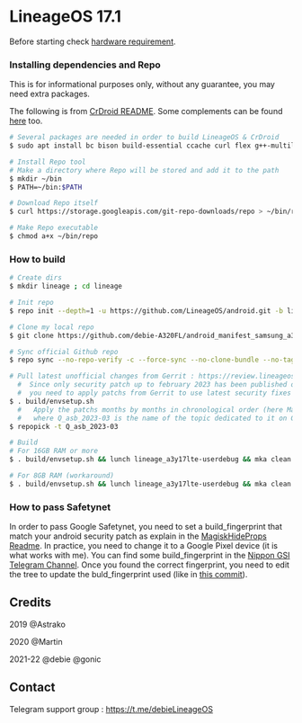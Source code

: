 # LineageOS 17.1

Before starting check [hardware requirement](https://source.android.com/setup/build/requirements).

### Installing dependencies and Repo
This is for informational purposes only, without any guarantee, you may need extra packages.

The following is from [CrDroid README](https://github.com/crdroidandroid/android).
Some complements can be found [here](https://source.android.com/setup/build/initializing) too.

```bash
# Several packages are needed in order to build LineageOS & CrDroid
$ sudo apt install bc bison build-essential ccache curl flex g++-multilib gcc-multilib git gnupg gperf imagemagick lib32ncurses5-dev lib32readline-dev lib32z1-dev liblz4-tool libncurses5 libncurses5-dev libsdl1.2-dev libssl-dev libwxgtk3.0-gtk3-dev libxml2 libxml2-utils lzop pngcrush rsync schedtool squashfs-tools xsltproc zip zlib1g-dev

# Install Repo tool
# Make a directory where Repo will be stored and add it to the path
$ mkdir ~/bin
$ PATH=~/bin:$PATH

# Download Repo itself
$ curl https://storage.googleapis.com/git-repo-downloads/repo > ~/bin/repo

# Make Repo executable
$ chmod a+x ~/bin/repo
```

### How to build ###

```bash
# Create dirs
$ mkdir lineage ; cd lineage

# Init repo
$ repo init --depth=1 -u https://github.com/LineageOS/android.git -b lineage-17.1

# Clone my local repo
$ git clone https://github.com/debie-A320FL/android_manifest_samsung_a3y17lte.git -b lineage .repo/local_manifests

# Sync official Github repo
$ repo sync --no-repo-verify -c --force-sync --no-clone-bundle --no-tags --optimized-fetch --prune -j`nproc`

# Pull latest unofficial changes from Gerrit : https://review.lineageos.org/q/branch:lineage-17.1
  #  Since only security patch up to february 2023 has been published on Github
  #  you need to apply patchs from Gerrit to use latest security fixes
$ . build/envsetup.sh
  #   Apply the patchs months by months in chronological order (here March 2023 for instance)
  #   where Q_asb_2023-03 is the name of the topic dedicated to it on Gerrrit
$ repopick -t Q_asb_2023-03

# Build
# For 16GB RAM or more
$ . build/envsetup.sh && lunch lineage_a3y17lte-userdebug && mka clean && mka bacon -j`nproc`

# For 8GB RAM (workaround)
$ . build/envsetup.sh && lunch lineage_a3y17lte-userdebug && mka clean && mka api-stubs-docs && mka hiddenapi-lists-docs && mka system-api-stubs-docs && mka test-api-stubs-docs && mka bacon -j`nproc`
```


### How to pass Safetynet ###

In order to pass Google Safetynet, you need to set a build_fingerprint that match your android security patch as explain in the [MagiskHideProps Readme](https://github.com/Magisk-Modules-Repo/MagiskHidePropsConf/blob/master/README.md#matching-the-android-security-patch-date).
In practice, you need to change it to a Google Pixel device (it is what works with me). You can find some build_fingerprint in the [Nippon GSI Telegram Channel](https://t.me/nippongsi). Once you found the correct fingerprint, you need to edit the tree to update the buld_fingerprint used (like in [this commit](https://github.com/debie-A320FL/android_device_samsung_universal7870-common/commit/351c6a91a134319a86f42b6d7184a1e3dd0f7d7f)).

## Credits
2019 @Astrako

2020 @Martin

2021-22 @debie @gonic

## Contact
Telegram support group : https://t.me/debieLineageOS
